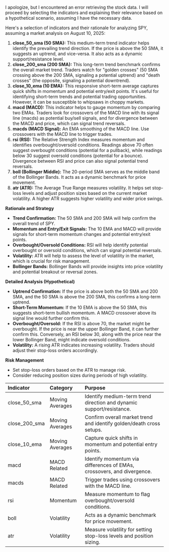 I apologize, but I encountered an error retrieving the stock data. I will proceed by selecting the indicators and explaining their relevance based on a hypothetical scenario, assuming I have the necessary data.

Here's a selection of indicators and their rationale for analyzing SPY, assuming a market analysis on August 10, 2025:

1.  **close\_50\_sma (50 SMA):** This medium-term trend indicator helps identify the prevailing trend direction. If the price is above the 50 SMA, it suggests an uptrend, and vice-versa. It also acts as a dynamic support/resistance level.
2.  **close\_200\_sma (200 SMA):** This long-term trend benchmark confirms the overall market trend. Traders watch for "golden crosses" (50 SMA crossing above the 200 SMA, signaling a potential uptrend) and "death crosses" (the opposite, signaling a potential downtrend).
3.  **close\_10\_ema (10 EMA):** This responsive short-term average captures quick shifts in momentum and potential entry/exit points. It's useful for identifying short-term trends and potential trading opportunities. However, it can be susceptible to whipsaws in choppy markets.
4.  **macd (MACD):** This indicator helps to gauge momentum by comparing two EMAs. Traders look for crossovers of the MACD line with its signal line (macds) as potential buy/sell signals, and for divergence between the MACD and price, which can signal trend reversals.
5.  **macds (MACD Signal):** An EMA smoothing of the MACD line. Use crossovers with the MACD line to trigger trades.
6.  **rsi (RSI):** The Relative Strength Index measures momentum and identifies overbought/oversold conditions. Readings above 70 often suggest overbought conditions (potential for a pullback), while readings below 30 suggest oversold conditions (potential for a bounce). Divergence between RSI and price can also signal potential trend reversals.
7.  **boll (Bollinger Middle):** The 20-period SMA serves as the middle band of the Bollinger Bands. It acts as a dynamic benchmark for price movement.
8.  **atr (ATR):** The Average True Range measures volatility. It helps set stop-loss levels and adjust position sizes based on the current market volatility. A higher ATR suggests higher volatility and wider price swings.

**Rationale and Strategy**

*   **Trend Confirmation:** The 50 SMA and 200 SMA will help confirm the overall trend of SPY.
*   **Momentum and Entry/Exit Signals:** The 10 EMA and MACD will provide signals for short-term momentum changes and potential entry/exit points.
*   **Overbought/Oversold Conditions:** RSI will help identify potential overbought or oversold conditions, which can signal potential reversals.
*   **Volatility:** ATR will help to assess the level of volatility in the market, which is crucial for risk management.
*   **Bollinger Bands:** Bollinger Bands will provide insights into price volatility and potential breakout or reversal zones.

**Detailed Analysis (Hypothetical)**

*   **Uptrend Confirmation:** If the price is above both the 50 SMA and 200 SMA, and the 50 SMA is above the 200 SMA, this confirms a long-term uptrend.
*   **Short-Term Momentum:** If the 10 EMA is above the 50 SMA, this suggests short-term bullish momentum. A MACD crossover above its signal line would further confirm this.
*   **Overbought/Oversold:** If the RSI is above 70, the market might be overbought. If the price is near the upper Bollinger Band, it can further confirm this. Conversely, an RSI below 30, along with the price near the lower Bollinger Band, might indicate oversold conditions.
*   **Volatility:** A rising ATR indicates increasing volatility. Traders should adjust their stop-loss orders accordingly.

**Risk Management**

*   Set stop-loss orders based on the ATR to manage risk.
*   Consider reducing position sizes during periods of high volatility.

| Indicator           | Category          | Purpose                                                                   |
| :------------------ | :---------------- | :------------------------------------------------------------------------ |
| close\_50\_sma      | Moving Averages   | Identify medium-term trend direction and dynamic support/resistance.      |
| close\_200\_sma     | Moving Averages   | Confirm overall market trend and identify golden/death cross setups.       |
| close\_10\_ema      | Moving Averages   | Capture quick shifts in momentum and potential entry points.              |
| macd                | MACD Related      | Identify momentum via differences of EMAs, crossovers, and divergence.   |
| macds               | MACD Related      | Trigger trades using crossovers with the MACD line.                       |
| rsi                 | Momentum          | Measure momentum to flag overbought/oversold conditions.                  |
| boll                | Volatility        | Acts as a dynamic benchmark for price movement.                          |
| atr                 | Volatility        | Measure volatility for setting stop-loss levels and position sizing.      |